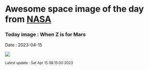 
# Awesome space image of the day from [NASA](https://api.nasa.gov/)

### Today image : When Z is for Mars
Date : 2023-04-15

![](https://apod.nasa.gov/apod/image/2304/Ma2022-3_1024.jpg)

<small>Latest update : Sat Apr 15 08:15:00 2023</small>
        